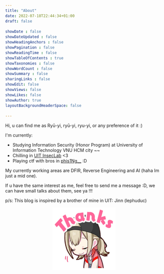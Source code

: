 ```yaml
---
title: "About"
date: 2022-07-18T22:44:34+01:00
draft: false

showDate : false
showDateUpdated : false
showHeadingAnchors : false
showPagination : false
showReadingTime : false
showTableOfContents : true
showTaxonomies : false 
showWordCount : false
showSummary : false
sharingLinks : false
showEdit: false
showViews: false
showLikes: false
showAuthor: true
layoutBackgroundHeaderSpace: false

---
```


Hi, u can  find me as Ryū-yi, ryū-yi, ryu-yi, or any preference of it :)

I'm currently:
- Studying Information Security (Honor Program) at University of Information Technology VNU HCM city ~~
- Chilling in [UIT InsecLab](https://inseclab.uit.edu.vn/) <3
- Playing ctf with bros in [phis1Ng__](https://ctftime.org/team/213093) :D

My currently working areas are DFIR, Reverse Engineering and AI (haha Im just a mid one).

If u have the same interest as me, feel free to send me a message :D, we can have small talks about them, see ya !!!

p/s: This blog is inspired by a brother of mine in UIT: Jinn (lephuduc)

<p align="center">
    <img src="thanks.webp" alt="Alt Text" width="200" height="200" style="display: block; margin: 0 auto;">
</p>
